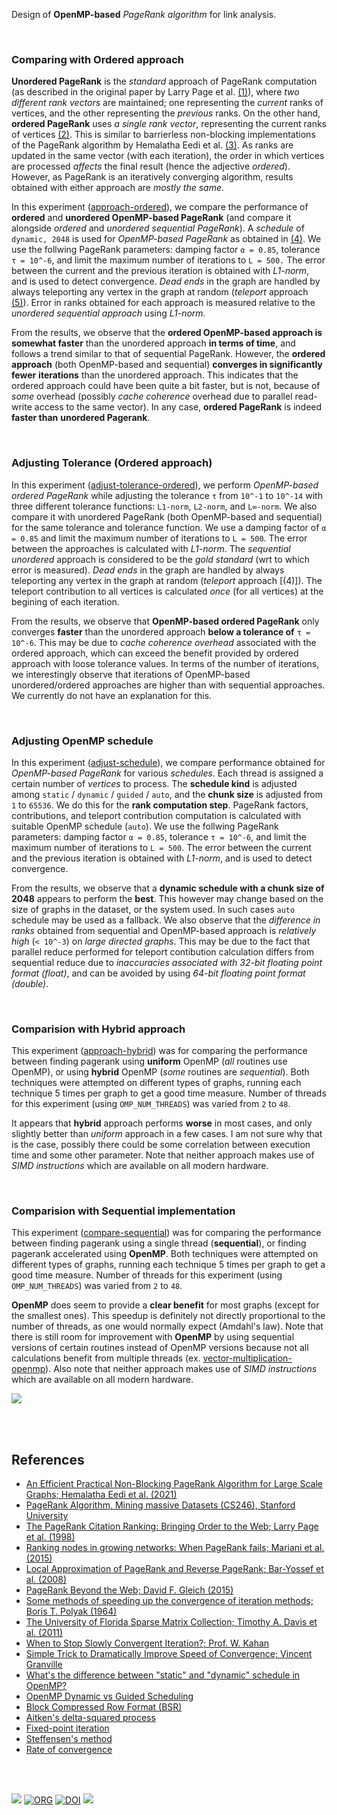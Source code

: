 Design of **OpenMP-based** *PageRank algorithm* for link analysis.

<br>


### Comparing with Ordered approach

**Unordered PageRank** is the *standard* approach of PageRank computation (as
described in the original paper by Larry Page et al. [(1)][page]), where *two*
*different rank vectors* are maintained; one representing the *current* ranks of
vertices, and the other representing the *previous* ranks. On the other hand,
**ordered PageRank** uses *a single rank vector*, representing the current ranks
of vertices [(2)][pagerank]. This is similar to barrierless non-blocking
implementations of the PageRank algorithm by Hemalatha Eedi et al. [(3)][eedi].
As ranks are updated in the same vector (with each iteration), the order in
which vertices are processed *affects* the final result (hence the adjective
*ordered*). However, as PageRank is an iteratively converging algorithm, results
obtained with either approach are *mostly the same*.

In this experiment ([approach-ordered]), we compare the performance of
**ordered** and **unordered OpenMP-based PageRank** (and compare it alongside
*ordered* and *unordered sequential PageRank*). A *schedule* of `dynamic, 2048`
is used for *OpenMP-based PageRank* as obtained in [(4)][pagerank-openmp]. We
use the follwing PageRank parameters: damping factor `α = 0.85`, tolerance
`τ = 10^-6`, and limit the maximum number of iterations to `L = 500.` The error
between the current and the previous iteration is obtained with *L1-norm*, and
is used to detect convergence. *Dead ends* in the graph are handled by always
teleporting any vertex in the graph at random (*teleport* approach [(5)][teleport]).
Error in ranks obtained for each approach is measured relative to the *unordered*
*sequential approach* using *L1-norm*.

From the results, we observe that the **ordered OpenMP-based approach is**
**somewhat faster** than the unordered approach **in terms of time**, and follows
a trend similar to that of sequential PageRank. However, the **ordered**
**approach** (both OpenMP-based and sequential) **converges in significantly fewer**
**iterations** than the unordered approach. This indicates that the ordered
approach could have been quite a bit faster, but is not, because of *some*
overhead (possibly *cache coherence* overhead due to parallel read-write access
to the same vector). In any case, **ordered PageRank** is indeed **faster than**
**unordered Pagerank**.

[approach-ordered]: https://github.com/puzzlef/pagerank-openmp/tree/approach-ordered

<br>


### Adjusting Tolerance (Ordered approach)

In this experiment ([adjust-tolerance-ordered]), we perform *OpenMP-based*
*ordered PageRank* while adjusting the tolerance `τ` from `10^-1` to `10^-14`
with three different tolerance functions: `L1-norm`, `L2-norm`, and `L∞-norm`.
We also compare it with unordered PageRank (both OpenMP-based and sequential)
for the same tolerance and tolerance function. We use a damping factor of
`α = 0.85` and limit the maximum number of iterations to `L = 500`. The error between
the approaches is calculated with *L1-norm*. The *sequential unordered* approach
is considered to be the *gold standard* (wrt to which error is measured). *Dead ends*
in the graph are handled by always teleporting any vertex in the graph at
random (*teleport* approach [(4)]). The teleport contribution to all vertices is
calculated *once* (for all vertices) at the begining of each iteration.

From the results, we observe that **OpenMP-based ordered PageRank** only
converges **faster** than the unordered approach **below a tolerance of**
`τ = 10^-6`. This may be due to *cache coherence overhead* associated with the
ordered approach, which can exceed the benefit provided by ordered approach with
loose tolerance values. In terms of the number of iterations, we interestingly
observe that iterations of OpenMP-based unordered/ordered approaches are higher
than with sequential approaches. We currently do not have an explanation for
this.

[adjust-tolerance-ordered]: https://github.com/puzzlef/pagerank-openmp/tree/adjust-tolerance-ordered

<br>


### Adjusting OpenMP schedule

In this experiment ([adjust-schedule]), we compare performance obtained for
*OpenMP-based PageRank* for various *schedules*. Each thread is assigned a
certain number of *vertices* to process. The **schedule kind** is adjusted among
`static` / `dynamic` / `guided` / `auto`, and the **chunk size** is adjusted
from `1` to `65536`. We do this for the **rank computation step**. PageRank
factors, contributions, and teleport contribution computation is calculated with
suitable OpenMP schedule (`auto`). We use the follwing PageRank parameters:
damping factor `α = 0.85`, tolerance `τ = 10^-6`, and limit the maximum number
of iterations to `L = 500`. The error between the current and the previous
iteration is obtained with *L1-norm*, and is used to detect convergence.

From the results, we observe that a **dynamic schedule with a chunk size of**
**2048** appears to perform the **best**. This however may change based on the
size of graphs in the dataset, or the system used. In such cases `auto` schedule
may be used as a fallback. We also observe that the *difference in ranks*
obtained from sequential and OpenMP-based approach is *relatively high*
(`< 10^-3`) on *large directed graphs*. This may be due to the fact that parallel
reduce performed for teleport contibution calculation differs from sequential
reduce due to *inaccuracies associated with 32-bit floating point format*
*(float)*, and can be avoided by using *64-bit floating point format (double)*.

[adjust-schedule]: https://github.com/puzzlef/pagerank-openmp/tree/adjust-schedule

<br>


### Comparision with Hybrid approach

This experiment ([approach-hybrid]) was for comparing the performance between
finding pagerank using **uniform** OpenMP (*all* routines use OpenMP), or using
**hybrid** OpenMP (*some* routines are *sequential*). Both techniques were
attempted on different types of graphs, running each technique 5 times per graph
to get a good time measure. Number of threads for this experiment (using
`OMP_NUM_THREADS`) was varied from `2` to `48`.

It appears that **hybrid** approach performs **worse** in most cases, and only
slightly better than *uniform* approach in a few cases. I am not sure why
that is the case, possibly there could be some correlation between execution
time and some other parameter. Note that neither approach makes use of
*SIMD instructions* which are available on all modern hardware.

[approach-hybrid]: https://github.com/puzzlef/pagerank-openmp/tree/approach-hybrid

<br>


### Comparision with Sequential implementation

This experiment ([compare-sequential]) was for comparing the performance between
finding pagerank using a single thread (**sequential**), or finding pagerank
accelerated using **OpenMP**. Both techniques were attempted on different types
of graphs, running each technique 5 times per graph to get a good time measure.
Number of threads for this experiment (using `OMP_NUM_THREADS`) was varied from
`2` to `48`.

**OpenMP** does seem to provide a **clear benefit** for most graphs (except for
the smallest ones). This speedup is definitely not directly proportional to the
number of threads, as one would normally expect (Amdahl's law). Note that there
is still room for improvement with **OpenMP** by using sequential versions of
certain routines instead of OpenMP versions because not all calculations benefit
from multiple threads (ex. [vector-multiplication-openmp]). Also note that
neither approach makes use of *SIMD instructions* which are available on all
modern hardware.

[![](https://i.imgur.com/Quuaqnv.gif)][sheets]

[compare-sequential]: https://github.com/puzzlef/pagerank-openmp/tree/compare-sequential

<br>
<br>


## References

- [An Efficient Practical Non-Blocking PageRank Algorithm for Large Scale Graphs; Hemalatha Eedi et al. (2021)](https://ieeexplore.ieee.org/document/9407114)
- [PageRank Algorithm, Mining massive Datasets (CS246), Stanford University](https://www.youtube.com/watch?v=ke9g8hB0MEo)
- [The PageRank Citation Ranking: Bringing Order to the Web; Larry Page et al. (1998)](https://citeseerx.ist.psu.edu/viewdoc/summary?doi=10.1.1.38.5427)
- [Ranking nodes in growing networks: When PageRank fails; Mariani et al. (2015)](https://www.nature.com/articles/srep16181)
- [Local Approximation of PageRank and Reverse PageRank; Bar-Yossef et al. (2008)](https://static.googleusercontent.com/media/research.google.com/en//pubs/archive/34455.pdf)
- [PageRank Beyond the Web; David F. Gleich (2015)](https://www.cs.purdue.edu/homes/dgleich/publications/Gleich%202015%20-%20prbeyond.pdf)
- [Some methods of speeding up the convergence of iteration methods; Boris T. Polyak (1964)](https://www.researchgate.net/publication/243648538_Some_methods_of_speeding_up_the_convergence_of_iteration_methods)
- [The University of Florida Sparse Matrix Collection; Timothy A. Davis et al. (2011)](https://doi.org/10.1145/2049662.2049663)
- [When to Stop Slowly Convergent Iteration?; Prof. W. Kahan](https://people.eecs.berkeley.edu/~wkahan/Math128/SlowIter.pdf)
- [Simple Trick to Dramatically Improve Speed of Convergence; Vincent Granville](https://www.datasciencecentral.com/simple-trick-to-dramatically-improve-speed-of-convergence/)
- [What's the difference between "static" and "dynamic" schedule in OpenMP?](https://stackoverflow.com/a/10852852/1413259)
- [OpenMP Dynamic vs Guided Scheduling](https://stackoverflow.com/a/43047074/1413259)
- [Block Compressed Row Format (BSR)](https://scipy-lectures.org/advanced/scipy_sparse/bsr_matrix.html)
- [Aitken's delta-squared process](https://en.wikipedia.org/wiki/Aitken%27s_delta-squared_process)
- [Fixed-point iteration](https://en.wikipedia.org/wiki/Fixed-point_iteration)
- [Steffensen's method](https://en.wikipedia.org/wiki/Steffensen%27s_method)
- [Rate of convergence](https://en.wikipedia.org/wiki/Rate_of_convergence)

<br>
<br>


[![](https://i.imgur.com/5vdxPZ3.jpg)](https://www.youtube.com/watch?v=rKv_l1RnSqs)
[![ORG](https://img.shields.io/badge/org-puzzlef-green?logo=Org)](https://puzzlef.github.io)
[![DOI](https://zenodo.org/badge/366356464.svg)](https://zenodo.org/badge/latestdoi/366356464)
![](https://ga-beacon.deno.dev/G-KD28SG54JQ:hbAybl6nQFOtmVxW4if3xw/github.com/puzzlef/pagerank-openmp)

[Prof. Dip Sankar Banerjee]: https://sites.google.com/site/dipsankarban/
[Prof. Kishore Kothapalli]: https://cstar.iiit.ac.in/~kkishore/
[SuiteSparse Matrix Collection]: https://suitesparse-collection-website.herokuapp.com
[graphs]: https://github.com/puzzlef/graphs
[vector-multiplication-openmp]: https://github.com/puzzlef/vector-multiplication-openmp
[charts]: https://photos.app.goo.gl/Bd8bwdZbppkdUQTU9
[sheets]: https://docs.google.com/spreadsheets/d/1Mzmo9KYunJ9yv2ZNwFv73qPjf9VYNaP5YXJT0HVZgpo/edit?usp=sharing
[page]: https://citeseerx.ist.psu.edu/viewdoc/summary?doi=10.1.1.38.5427
[pagerank]: https://github.com/puzzlef/pagerank
[eedi]: https://ieeexplore.ieee.org/document/9407114
[pagerank-openmp]: https://github.com/puzzlef/pagerank-openmp/tree/adjust-schedule
[teleport]: https://gist.github.com/wolfram77/94c38b9cfbf0c855e5f42fa24a8602fc
